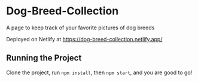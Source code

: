 # Dog-Breed-Collection
A page to keep track of your favorite pictures of dog breeds

Deployed on Netlify at https://dog-breed-collection.netlify.app/

## Running the Project
Clone the project, run `npm install`, then `npm start`, and you are good to go!
